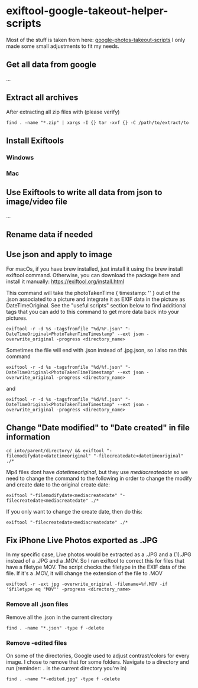 # exiftool-google-takeout-helper-scripts

Most of the stuff is taken from here:
[google-photos-takeout-scripts](https://github.com/m1rkwood/google-photos-takeout-scripts/tree/main) I only made some small adjustments to fit my needs.

## Get all data from google
...

## Extract all archives
After extracting all zip files with (please verify)
```
find . -name "*.zip" | xargs -I {} tar -xvf {} -C /path/to/extract/to
```

## Install Exiftools
### Windows
### Mac

## Use Exiftools to write all data from json to image/video file
...

## Rename data if needed

## Use json and apply to image
For macOs, if you have brew installed, just install it using the brew install exiftool command. Otherwise, you can download the package here and install it manually: https://exiftool.org/install.html

This command will take the photoTakenTime { timestamp: '' } out of the .json associated to a picture and integrate it as EXIF data in the picture as DateTimeOriginal. See the "useful scripts" section below to find additional tags that you can add to this command to get more data back into your pictures.
```
exiftool -r -d %s -tagsfromfile "%d/%F.json" "-DateTimeOriginal<PhotoTakenTimeTimestamp" --ext json -overwrite_original -progress <directory_name>
```

Sometimes the file will end with .json instead of .jpg.json, so I also ran this command
```
exiftool -r -d %s -tagsfromfile "%d/%f.json" "-DateTimeOriginal<PhotoTakenTimeTimestamp" --ext json -overwrite_original -progress <directory_name>
```

and 

```
exiftool -r -d %s -tagsfromfile "%d/%f.json" "-DateTimeOriginal<PhotoTakenTimeTimestamp" --ext json -overwrite_original -progress <directory_name>
```

## Change "Date modified" to "Date created" in file information
```
cd into/parent/directory/ && exiftool "-filemodifydate<datetimeoriginal" "-filecreatedate<datetimeoriginal" ./*
```
Mp4 files dont have *datetimeoriginal*, but they use *mediacreatedate* so we need to change the command to the following in order to change the modify and create date to the original create date:
```
exiftool "-filemodifydate<mediacreatedate" "-filecreatedate<mediacreatedate" ./*
```
If you only want to change the create date, then do this:
```
exiftool "-filecreatedate<mediacreatedate" ./*
```

## Fix iPhone Live Photos exported as .JPG
In my specific case, Live photos would be extracted as a .JPG and a (1).JPG instead of a .JPG and a .MOV. So I ran exiftool to correct this for files that have a filetype MOV. The script checks the filetype in the EXIF data of the file. If it's a .MOV, it will change the extension of the file to .MOV
```
exiftool -r -ext jpg -overwrite_original -filename=%f.MOV -if '$filetype eq "MOV"' -progress <directory_name>
```

### Remove all .json files
Remove all the .json in the current directory
```
find . -name "*.json" -type f -delete
```
### Remove -edited files
On some of the directories, Google used to adjust contrast/colors for every image. I chose to remove that for some folders.
Navigate to a directory and run (reminder: `.` is the current directory you're in)
```
find . -name "*-edited.jpg" -type f -delete
```
